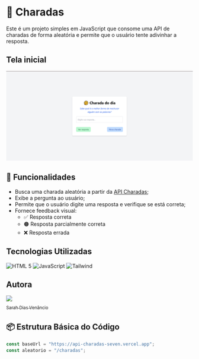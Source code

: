 # 🤔 Charadas

Este é um projeto simples em JavaScript que consome uma API de charadas de forma aleatória e permite que o usuário tente adivinhar a resposta.

## Tela inicial
![Início](image-4.png)

## 🚀 Funcionalidades

- Busca uma charada aleatória a partir da [API Charadas](https://api-charadas-seven.vercel.app);
- Exibe a pergunta ao usuário;
- Permite que o usuário digite uma resposta e verifique se está correta;
- Fornece feedback visual:
  - ✅ Resposta correta
  - 🟠 Resposta parcialmente correta
  - ❌ Resposta errada

## Tecnologias Utilizadas
 ![HTML 5](https://img.shields.io/badge/HTML5-E34F26?style=for-the-badge&logo=html5&logoColor=white)
 ![JavaScript](https://img.shields.io/badge/JavaScript-323330?style=for-the-badge&logo=javascript&logoColor=F7DF1E)
 ![Tailwind](https://img.shields.io/badge/Tailwind_CSS-38B2AC?style=for-the-badge&logo=tailwind-css&logoColor=white)

## Autora
[<img src="https://avatars.githubusercontent.com/u/165316263?v=4" width=115><br><sub>Sarah Dias Venâncio</sub>](https://github.com/SarahVenancio)

## 📦 Estrutura Básica do Código

```js
const baseUrl = "https://api-charadas-seven.vercel.app";
const aleatorio = "/charadas";